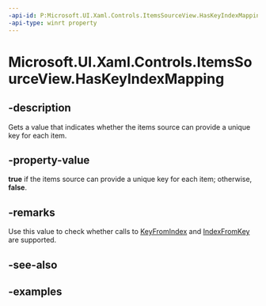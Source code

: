 ```yaml
---
-api-id: P:Microsoft.UI.Xaml.Controls.ItemsSourceView.HasKeyIndexMapping
-api-type: winrt property
---
```


# Microsoft.UI.Xaml.Controls.ItemsSourceView.HasKeyIndexMapping

<!--
public bool HasKeyIndexMapping { get; }
-->

## -description

Gets a value that indicates whether the items source can provide a unique key for each item.

## -property-value

**true** if the items source can provide a unique key for each item; otherwise, **false**.

## -remarks

Use this value to check whether calls to [KeyFromIndex](itemssourceview_keyfromindex_425681605.md) and [IndexFromKey](itemssourceview_indexfromkey_1418598731.md) are supported.

## -see-also

## -examples

